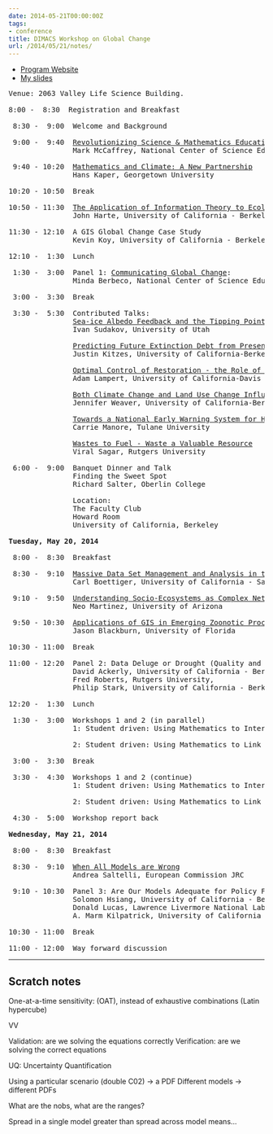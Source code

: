 ```yaml
---
date: 2014-05-21T00:00:00Z
tags:
- conference
title: DIMACS Workshop on Global Change
url: /2014/05/21/notes/
---
```


- [Program Website](http://dimacs.rutgers.edu/Workshops/GlobalChange/)
- [My slides](http://io.carlboettiger.info/globalchange)

<pre>
Venue: 2063 Valley Life Science Building.

8:00 -  8:30  Registration and Breakfast

 8:30 -  9:00  Welcome and Background

 9:00 -  9:40  <a href=abstracts.html#mccaffrey>Revolutionizing Science & Mathematics Education: the global change challenge</a>
               Mark McCaffrey, National Center of Science Education

 9:40 - 10:20  <a href=abstracts.html#kaper>Mathematics and Climate: A New Partnership</a>
               Hans Kaper, Georgetown University

10:20 - 10:50  Break

10:50 - 11:30  <a href=abstracts.html#harte>The Application of Information Theory to Ecology</a>
               John Harte, University of California - Berkeley

11:30 - 12:10  A GIS Global Change Case Study
               Kevin Koy, University of California - Berkeley

12:10 -  1:30  Lunch

 1:30 -  3:00  Panel 1: <a href=abstracts.html#berbeco>Communicating Global Change</a>:
               Minda Berbeco, National Center of Science Education, Barbara Cozzens, Holly Gaff, Old Dominion University

 3:00 -  3:30  Break

 3:30 -  5:30  Contributed Talks:
               <a href=abstracts.html#sudakov>Sea-ice Albedo Feedback and the Tipping Points in Algae Dynamics</a>
               Ivan Sudakov, University of Utah

               <a href=abstracts.html#kitzes>Predicting Future Extinction Debt from Present-Day Community Patterns</a>
               Justin Kitzes, University of California-Berkeley

               <a href=abstracts.html#lampert>Optimal Control of Restoration - the Role of Economic Threshold</a>
               Adam Lampert, University of California-Davis

               <a href=abstracts.html#weaver>Both Climate Change and Land Use Change Influenceinvasive Species' Future Ranges</a>
               Jennifer Weaver, University of California-Berkeley

               <a href=abstracts.html#manore>Towards a National Early Warning System for Human West Nile Virus Incidence</a>
               Carrie Manore, Tulane University

               <a href=abstracts.html#sagar>Wastes to Fuel - Waste a Valuable Resource</a>
               Viral Sagar, Rutgers University

 6:00 -  9:00  Banquet Dinner and Talk
               Finding the Sweet Spot
               Richard Salter, Oberlin College

               Location:
               The Faculty Club
               Howard Room
               University of California, Berkeley

<b>Tuesday, May 20, 2014</b>

 8:00 -  8:30  Breakfast

 8:30 -  9:10  <a href=abstracts.html#boettiger>Massive Data Set Management and Analysis in the Context of Global Change</a>
               Carl Boettiger, University of California - Santa Cruz

 9:10 -  9:50  <a href=abstracts.html#martinez>Understanding Socio-Ecosystems as Complex Networks in Changing Environments</a>
               Neo Martinez, University of Arizona

 9:50 - 10:30  <a href=abstracts.html#blackburn>Applications of GIS in Emerging Zoonotic Processes</a>
               Jason Blackburn, University of Florida

10:30 - 11:00  Break

11:00 - 12:20  Panel 2: Data Deluge or Drought (Quality and Quantity):
               David Ackerly, University of California - Berkeley,
               Fred Roberts, Rutgers University,
               Philip Stark, University of California - Berkeley

12:20 -  1:30  Lunch

 1:30 -  3:00  Workshops 1 and 2 (in parallel)
               1: Student driven: Using Mathematics to Interface Global and Ecosystem Processes

               2: Student driven: Using Mathematics to Link Individual and Population Level Processes

 3:00 -  3:30  Break

 3:30 -  4:30  Workshops 1 and 2 (continue)
               1: Student driven: Using Mathematics to Interface Global and Ecosystem Processes

               2: Student driven: Using Mathematics to Link Individual and Population Level Processes

 4:30 -  5:00  Workshop report back

<b>Wednesday, May 21, 2014</b>

 8:00 -  8:30  Breakfast

 8:30 -  9:10  <a href=abstracts.html#saltelli>When All Models are Wrong</a>
               Andrea Saltelli, European Commission JRC

 9:10 - 10:30  Panel 3: Are Our Models Adequate for Policy Formation:
               Solomon Hsiang, University of California - Berkeley,
               Donald Lucas, Lawrence Livermore National Laboratories,
               A. Marm Kilpatrick, University of California - Santa Cruz

10:30 - 11:00  Break

11:00 - 12:00  Way forward discussion
</pre>


------

## Scratch notes


One-at-a-time sensitivity: (OAT), instead of exhaustive combinations (Latin hypercube)

VV

Validation: are we solving the equations correctly
Verification: are we solving the correct equations


UQ: Uncertainty Quantification


Using a particular scenario (double C02) -> a PDF
Different models -> different PDFs

What are the nobs, what are the ranges?

Spread in a single model greater than spread across model means...

